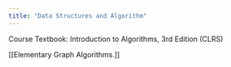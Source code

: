 ```yaml
---
title: "Data Structures and Algorithm"
---
```

Course Textbook: Introduction to Algorithms, 3rd Edition (CLRS)

[[Elementary Graph Algorithms.]]